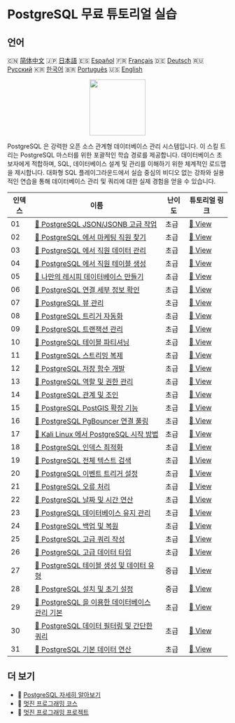 # PostgreSQL 무료 튜토리얼 실습

## 언어

🇨🇳 [简体中文](README_zh.md) 🇯🇵 [日本語](README_ja.md) 🇪🇸 [Español](README_es.md) 🇫🇷 [Français](README_fr.md) 🇩🇪 [Deutsch](README_de.md) 🇷🇺 [Русский](README_ru.md) 🇰🇷 [한국어](README_ko.md) 🇧🇷 [Português](README_pt.md) 🇺🇸 [English](README.md) 

<div align="center">
<img width="128px" src="https://file.labex.io/path/9xEeZgWSNpHA.png">
</div>

PostgreSQL 은 강력한 오픈 소스 관계형 데이터베이스 관리 시스템입니다. 이 스킬 트리는 PostgreSQL 마스터를 위한 포괄적인 학습 경로를 제공합니다. 데이터베이스 초보자에게 적합하며, SQL, 데이터베이스 설계 및 관리를 이해하기 위한 체계적인 로드맵을 제시합니다. 대화형 SQL 플레이그라운드에서 실습 중심의 비디오 없는 강좌와 실용적인 연습을 통해 데이터베이스 관리 및 쿼리에 대한 실제 경험을 얻을 수 있습니다.

|   인덱스 | 이름                                                                                                                                          | 난이도   | 튜토리얼 링크                                                                                              |
|----------|-----------------------------------------------------------------------------------------------------------------------------------------------|----------|------------------------------------------------------------------------------------------------------------|
|       01 | [📖 PostgreSQL JSON/JSONB 고급 작업](https://labex.io/ko/tutorials/postgresql-data-filtering-and-simple-queries-in-postgresql-550956)         | 초급     | [🔗 View](https://labex.io/ko/tutorials/postgresql-data-filtering-and-simple-queries-in-postgresql-550956) |
|       02 | [📖 PostgreSQL 에서 마케팅 직원 찾기](https://labex.io/ko/tutorials/postgresql-find-marketing-employees-in-postgresql-551146)                 | 초급     | [🔗 View](https://labex.io/ko/tutorials/postgresql-find-marketing-employees-in-postgresql-551146)          |
|       03 | [📖 PostgreSQL 에서 직원 데이터 관리](https://labex.io/ko/tutorials/postgresql-manage-employee-data-in-postgresql-551130)                     | 초급     | [🔗 View](https://labex.io/ko/tutorials/postgresql-manage-employee-data-in-postgresql-551130)              |
|       04 | [📖 PostgreSQL 에서 직원 테이블 생성](https://labex.io/ko/tutorials/postgresql-create-employee-table-in-postgresql-551115)                    | 초급     | [🔗 View](https://labex.io/ko/tutorials/postgresql-create-employee-table-in-postgresql-551115)             |
|       05 | [📖 나만의 레시피 데이터베이스 만들기](https://labex.io/ko/tutorials/postgresql-create-your-own-recipe-database-551100)                       | 초급     | [🔗 View](https://labex.io/ko/tutorials/postgresql-create-your-own-recipe-database-551100)                 |
|       06 | [📖 PostgreSQL 연결 세부 정보 확인](https://labex.io/ko/tutorials/postgresql-verify-postgresql-connection-details-551083)                     | 초급     | [🔗 View](https://labex.io/ko/tutorials/postgresql-verify-postgresql-connection-details-551083)            |
|       07 | [📖 PostgreSQL 뷰 관리](https://labex.io/ko/tutorials/postgresql-data-filtering-and-simple-queries-in-postgresql-550966)                      | 초급     | [🔗 View](https://labex.io/ko/tutorials/postgresql-data-filtering-and-simple-queries-in-postgresql-550966) |
|       08 | [📖 PostgreSQL 트리거 자동화](https://labex.io/ko/tutorials/postgresql-postgresql-trigger-automation-550965)                                  | 초급     | [🔗 View](https://labex.io/ko/tutorials/postgresql-postgresql-trigger-automation-550965)                   |
|       09 | [📖 PostgreSQL 트랜잭션 관리](https://labex.io/ko/tutorials/postgresql-data-filtering-and-simple-queries-in-postgresql-550964)                | 초급     | [🔗 View](https://labex.io/ko/tutorials/postgresql-data-filtering-and-simple-queries-in-postgresql-550964) |
|       10 | [📖 PostgreSQL 테이블 파티셔닝](https://labex.io/ko/tutorials/postgresql-data-filtering-and-simple-queries-in-postgresql-550963)              | 초급     | [🔗 View](https://labex.io/ko/tutorials/postgresql-data-filtering-and-simple-queries-in-postgresql-550963) |
|       11 | [📖 PostgreSQL 스트리밍 복제](https://labex.io/ko/tutorials/postgresql-data-filtering-and-simple-queries-in-postgresql-550962)                | 초급     | [🔗 View](https://labex.io/ko/tutorials/postgresql-data-filtering-and-simple-queries-in-postgresql-550962) |
|       12 | [📖 PostgreSQL 저장 함수 개발](https://labex.io/ko/tutorials/postgresql-data-filtering-and-simple-queries-in-postgresql-550961)               | 초급     | [🔗 View](https://labex.io/ko/tutorials/postgresql-data-filtering-and-simple-queries-in-postgresql-550961) |
|       13 | [📖 PostgreSQL 역할 및 권한 관리](https://labex.io/ko/tutorials/postgresql-postgresql-role-and-permission-management-550960)                  | 초급     | [🔗 View](https://labex.io/ko/tutorials/postgresql-postgresql-role-and-permission-management-550960)       |
|       14 | [📖 PostgreSQL 관계 및 조인](https://labex.io/ko/tutorials/postgresql-postgresql-relationships-and-joins-550959)                              | 초급     | [🔗 View](https://labex.io/ko/tutorials/postgresql-postgresql-relationships-and-joins-550959)              |
|       15 | [📖 PostgreSQL PostGIS 확장 기능](https://labex.io/ko/tutorials/postgresql-data-filtering-and-simple-queries-in-postgresql-550958)            | 초급     | [🔗 View](https://labex.io/ko/tutorials/postgresql-data-filtering-and-simple-queries-in-postgresql-550958) |
|       16 | [📖 PostgreSQL PgBouncer 연결 풀링](https://labex.io/ko/tutorials/postgresql-data-filtering-and-simple-queries-in-postgresql-550957)          | 초급     | [🔗 View](https://labex.io/ko/tutorials/postgresql-data-filtering-and-simple-queries-in-postgresql-550957) |
|       17 | [📖 Kali Linux 에서 PostgreSQL 시작 방법](https://labex.io/ko/tutorials/kali-how-to-start-postgresql-in-kali-linux-417476)                    | 초급     | [🔗 View](https://labex.io/ko/tutorials/kali-how-to-start-postgresql-in-kali-linux-417476)                 |
|       18 | [📖 PostgreSQL 인덱스 최적화](https://labex.io/ko/tutorials/postgresql-data-filtering-and-simple-queries-in-postgresql-550955)                | 초급     | [🔗 View](https://labex.io/ko/tutorials/postgresql-data-filtering-and-simple-queries-in-postgresql-550955) |
|       19 | [📖 PostgreSQL 전체 텍스트 검색](https://labex.io/ko/tutorials/postgresql-data-filtering-and-simple-queries-in-postgresql-550954)             | 초급     | [🔗 View](https://labex.io/ko/tutorials/postgresql-data-filtering-and-simple-queries-in-postgresql-550954) |
|       20 | [📖 PostgreSQL 이벤트 트리거 설정](https://labex.io/ko/tutorials/postgresql-postgresql-event-trigger-setup-550953)                            | 초급     | [🔗 View](https://labex.io/ko/tutorials/postgresql-postgresql-event-trigger-setup-550953)                  |
|       21 | [📖 PostgreSQL 오류 처리](https://labex.io/ko/tutorials/postgresql-data-filtering-and-simple-queries-in-postgresql-550952)                    | 초급     | [🔗 View](https://labex.io/ko/tutorials/postgresql-data-filtering-and-simple-queries-in-postgresql-550952) |
|       22 | [📖 PostgreSQL 날짜 및 시간 연산](https://labex.io/ko/tutorials/postgresql-data-filtering-and-simple-queries-in-postgresql-550951)            | 초급     | [🔗 View](https://labex.io/ko/tutorials/postgresql-data-filtering-and-simple-queries-in-postgresql-550951) |
|       23 | [📖 PostgreSQL 데이터베이스 유지 관리](https://labex.io/ko/tutorials/postgresql-postgresql-database-maintenance-550950)                       | 초급     | [🔗 View](https://labex.io/ko/tutorials/postgresql-postgresql-database-maintenance-550950)                 |
|       24 | [📖 PostgreSQL 백업 및 복원](https://labex.io/ko/tutorials/postgresql-data-filtering-and-simple-queries-in-postgresql-550949)                 | 초급     | [🔗 View](https://labex.io/ko/tutorials/postgresql-data-filtering-and-simple-queries-in-postgresql-550949) |
|       25 | [📖 PostgreSQL 고급 쿼리 작성](https://labex.io/ko/tutorials/postgresql-data-filtering-and-simple-queries-in-postgresql-550948)               | 초급     | [🔗 View](https://labex.io/ko/tutorials/postgresql-data-filtering-and-simple-queries-in-postgresql-550948) |
|       26 | [📖 PostgreSQL 고급 데이터 타입](https://labex.io/ko/tutorials/postgresql-data-filtering-and-simple-queries-in-postgresql-550947)             | 초급     | [🔗 View](https://labex.io/ko/tutorials/postgresql-data-filtering-and-simple-queries-in-postgresql-550947) |
|       27 | [📖 PostgreSQL 테이블 생성 및 데이터 유형](https://labex.io/ko/tutorials/postgresql-postgresql-table-creation-and-data-types-550901)          | 중급     | [🔗 View](https://labex.io/ko/tutorials/postgresql-postgresql-table-creation-and-data-types-550901)        |
|       28 | [📖 PostgreSQL 설치 및 초기 설정](https://labex.io/ko/tutorials/postgresql-installation-and-initial-setup-of-postgresql-550900)               | 중급     | [🔗 View](https://labex.io/ko/tutorials/postgresql-installation-and-initial-setup-of-postgresql-550900)    |
|       29 | [📖 PostgreSQL 을 이용한 데이터베이스 관리 기본](https://labex.io/ko/tutorials/postgresql-database-management-basics-with-postgresql-550899)  | 초급     | [🔗 View](https://labex.io/ko/tutorials/postgresql-database-management-basics-with-postgresql-550899)      |
|       30 | [📖 PostgreSQL 데이터 필터링 및 간단한 쿼리](https://labex.io/ko/tutorials/postgresql-data-filtering-and-simple-queries-in-postgresql-550898) | 초급     | [🔗 View](https://labex.io/ko/tutorials/postgresql-data-filtering-and-simple-queries-in-postgresql-550898) |
|       31 | [📖 PostgreSQL 기본 데이터 연산](https://labex.io/ko/tutorials/postgresql-basic-data-operations-in-postgresql-550897)                         | 초급     | [🔗 View](https://labex.io/ko/tutorials/postgresql-basic-data-operations-in-postgresql-550897)             |

## 더 보기

- 🔗 [PostgreSQL 자세히 알아보기](https://labex.io/ko/skilltrees/postgresql)
- 🔗 [멋진 프로그래밍 코스](https://github.com/labex-labs/awesome-programming-courses)
- 🔗 [멋진 프로그래밍 프로젝트](https://github.com/labex-labs/awesome-programming-projects)

